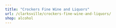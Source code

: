 ```yaml
---
title: "Crockers Fine Wine and Liquors"
url: /clarksville/crockers-fine-wine-and-liquors/
shop: alcohol
---
```

